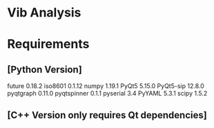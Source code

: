 # Vib Analysis

# Requirements

## [Python Version]
future      0.18.2
iso8601     0.1.12
numpy       1.19.1
PyQt5       5.15.0
PyQt5-sip   12.8.0
pyqtgraph   0.11.0
pyqtspinner 0.1.1
pyserial    3.4
PyYAML      5.3.1
scipy       1.5.2

## [C++ Version only requires Qt dependencies]

